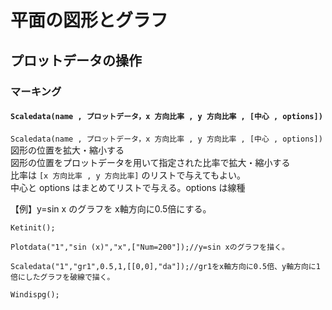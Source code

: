 # 平面の図形とグラフ  
## プロットデータの操作  
### マーキング  
#### `Scaledata(name , プロットデータ，x 方向比率 , y 方向比率 , [中心 , options])`  
`Scaledata(name , プロットデータ，x 方向比率 , y 方向比率 , [中心 , options])`  
図形の位置を拡大・縮小する  
図形の位置をプロットデータを用いて指定された比率で拡大・縮小する  
比率は `[x 方向比率 , y 方向比率]` のリストで与えてもよい。  
中心と options はまとめてリストで与える。options は線種  
  
【例】y=sin x のグラフを x軸方向に0.5倍にする。  
```  
Ketinit();  
  
Plotdata("1","sin (x)","x",["Num=200"]);//y=sin xのグラフを描く。  
  
Scaledata("1","gr1",0.5,1,[[0,0],"da"]);//gr1をx軸方向に0.5倍、y軸方向に1倍にしたグラフを破線で描く。  
  
Windispg();  
```
